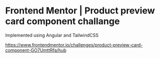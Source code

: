 # Frontend Mentor | Product preview card component challange

Implemented using Angular and TailwindCSS

https://www.frontendmentor.io/challenges/product-preview-card-component-GO7UmttRfa/hub